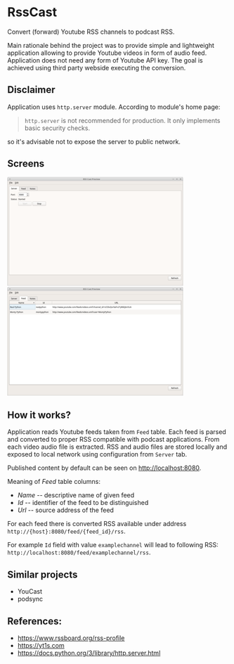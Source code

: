 # RssCast

Convert (forward) Youtube RSS channels to podcast RSS.

Main rationale behind the project was to provide simple and lightweight application allowing to
provide Youtube videos in form of audio feed. Application does not need any form of Youtube API key.
The goal is achieved using third party webside executing the conversion. 


## Disclaimer

Application uses `http.server` module. According to module's home page:
 
> `http.server` is not recommended for production. It only implements basic security checks.

so it's advisable not to expose the server to public network.


## Screens

[![Server tab](doc/mainwindow-server-small.png "Server tab")](doc/mainwindow-server-big.png)
[![Feed tab](doc/mainwindow-feed-small.png "Feed tab")](doc/mainwindow-feed-big.png)


## How it works?

Application reads Youtube feeds taken from `Feed` table. Each feed is parsed and converted to proper RSS 
compatible with podcast applications. From each video audio file is extracted. RSS and audio files are 
stored locally and exposed to local network using configuration from `Server` tab.

Published content by default can be seen on [http://localhost:8080](http://localhost:8080). 

Meaning of _Feed_ table columns:
- _Name_ -- descriptive name of given feed
- _Id_ -- identifier of the feed to be distinguished
- _Url_ -- source address of the feed

For each feed there is converted RSS available under address `http://{host}:8080/feed/{feed_id}/rss`.

For example `Id` field with value `examplechannel` will lead to following RSS: `http://localhost:8080/feed/examplechannel/rss`. 


## Similar projects

- YouCast
- podsync


## References:

- https://www.rssboard.org/rss-profile
- https://yt1s.com
- https://docs.python.org/3/library/http.server.html
